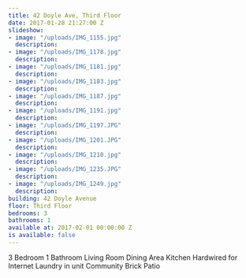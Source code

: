 ```yaml
---
title: 42 Doyle Ave, Third Floor
date: 2017-01-28 21:27:00 Z
slideshow:
- image: "/uploads/IMG_1155.jpg"
  description:
- image: "/uploads/IMG_1178.jpg"
  description:
- image: "/uploads/IMG_1181.jpg"
  description:
- image: "/uploads/IMG_1183.jpg"
  description:
- image: "/uploads/IMG_1187.jpg"
  description:
- image: "/uploads/IMG_1191.jpg"
  description:
- image: "/uploads/IMG_1197.JPG"
  description:
- image: "/uploads/IMG_1201.JPG"
  description:
- image: "/uploads/IMG_1210.jpg"
  description:
- image: "/uploads/IMG_1235.JPG"
  description:
- image: "/uploads/IMG_1249.jpg"
  description:
building: 42 Doyle Avenue
floor: Third Floor
bedrooms: 3
bathrooms: 1
available at: 2017-02-01 00:00:00 Z
is available: false
---
```


3 Bedroom
1 Bathroom
Living Room
Dining Area
Kitchen
Hardwired for Internet
Laundry in unit
Community Brick Patio
